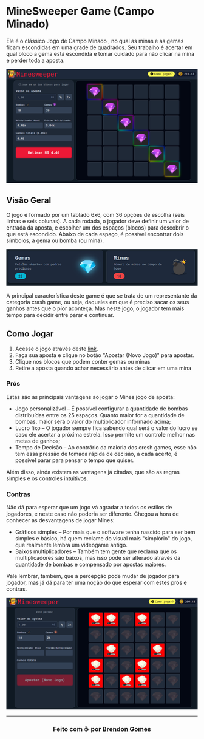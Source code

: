 # MineSweeper Game (Campo Minado)

Ele é o clássico Jogo de Campo Minado , no qual as minas e as gemas ficam escondidas em uma grade de quadrados. Seu trabalho é acertar em qual bloco a gema está escondida e tomar cuidado para não clicar na mina e perder toda a aposta.

<img src="./src/assets/game-images/example01.png" alt="foto do jogo" width="600px">

## Visão Geral

O jogo é formado por um tablado 6x6, com 36 opções de escolha (seis linhas e seis colunas). A cada rodada, o jogador deve definir um valor de entrada da aposta, e escolher um dos espaços (blocos) para descobrir o que está escondido. Abaixo de cada espaço, é possível encontrar dois símbolos, a gema ou bomba (ou mina).

<img src="./src/assets/game-images/example03.png" alt="foto do jogo" >

A principal característica deste game é que se trata de um representante da categoria crash game, ou seja, daqueles em que é preciso sacar os seus ganhos antes que o pior aconteça. Mas neste jogo, o jogador tem mais tempo para decidir entre parar e continuar.

## Como Jogar

1. Acesse o jogo através deste [link](https://brendon3578.github.io/minesweeper-game-bet/src/index.html).
2. Faça sua aposta e clique no botão "Apostar (Novo Jogo)" para apostar.
3. Clique nos blocos que podem conter gemas ou minas
4. Retire a aposta quando achar necessário antes de clicar em uma mina

### Prós

Estas são as principais vantagens ao jogar o Mines jogo de aposta:

- Jogo personalizável – É possível configurar a quantidade de bombas distribuídas entre os 25 espaços. Quanto maior for a quantidade de bombas, maior será o valor do multiplicador informado acima;
- Lucro fixo – O jogador sempre fica sabendo qual será o valor do lucro se caso ele acertar a próxima estrela. Isso permite um controle melhor nas metas de ganhos;
- Tempo de Decisão – Ao contrário da maioria dos cresh games, esse não tem essa pressão de tomada rápida de decisão, a cada acerto, é possível parar para pensar o tempo que quiser.

Além disso, ainda existem as vantagens já citadas, que são as regras simples e os controles intuitivos.

### Contras

Não dá para esperar que um jogo vá agradar a todos os estilos de jogadores, e neste caso não poderia ser diferente. Chegou a hora de conhecer as desvantagens de jogar Mines:

- Gráficos simples – Por mais que o software tenha nascido para ser bem simples e básico, há quem reclame do visual mais "simplório" do jogo, que realmente lembra um videogame antigo.
- Baixos multiplicadores – Também tem gente que reclama que os multiplicadores são baixos, mas isso pode ser alterado através da quantidade de bombas e compensado por apostas maiores.

Vale lembrar, também, que a percepção pode mudar de jogador para jogador, mas já dá para ter uma noção do que esperar com estes prós e contras.

<img src="./src/assets/game-images/example02.png" alt="foto do jogo" width="600px">

---

<h3 align="center">
    Feito com ☕ por <a href="https://github.com/Brendon3578"> Brendon Gomes</a>
</h3>
